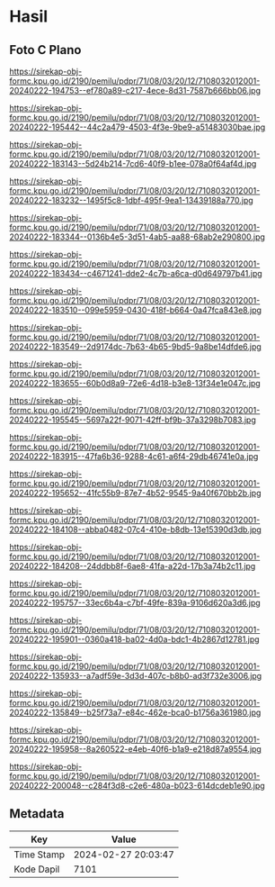 # Hasil

## Foto C Plano

https://sirekap-obj-formc.kpu.go.id/2190/pemilu/pdpr/71/08/03/20/12/7108032012001-20240222-194753--ef780a89-c217-4ece-8d31-7587b666bb06.jpg

https://sirekap-obj-formc.kpu.go.id/2190/pemilu/pdpr/71/08/03/20/12/7108032012001-20240222-195442--44c2a479-4503-4f3e-9be9-a51483030bae.jpg

https://sirekap-obj-formc.kpu.go.id/2190/pemilu/pdpr/71/08/03/20/12/7108032012001-20240222-183143--5d24b214-7cd6-40f9-b1ee-078a0f64af4d.jpg

https://sirekap-obj-formc.kpu.go.id/2190/pemilu/pdpr/71/08/03/20/12/7108032012001-20240222-183232--1495f5c8-1dbf-495f-9ea1-13439188a770.jpg

https://sirekap-obj-formc.kpu.go.id/2190/pemilu/pdpr/71/08/03/20/12/7108032012001-20240222-183344--0136b4e5-3d51-4ab5-aa88-68ab2e290800.jpg

https://sirekap-obj-formc.kpu.go.id/2190/pemilu/pdpr/71/08/03/20/12/7108032012001-20240222-183434--c4671241-dde2-4c7b-a6ca-d0d649797b41.jpg

https://sirekap-obj-formc.kpu.go.id/2190/pemilu/pdpr/71/08/03/20/12/7108032012001-20240222-183510--099e5959-0430-418f-b664-0a47fca843e8.jpg

https://sirekap-obj-formc.kpu.go.id/2190/pemilu/pdpr/71/08/03/20/12/7108032012001-20240222-183549--2d9174dc-7b63-4b65-9bd5-9a8be14dfde6.jpg

https://sirekap-obj-formc.kpu.go.id/2190/pemilu/pdpr/71/08/03/20/12/7108032012001-20240222-183655--60b0d8a9-72e6-4d18-b3e8-13f34e1e047c.jpg

https://sirekap-obj-formc.kpu.go.id/2190/pemilu/pdpr/71/08/03/20/12/7108032012001-20240222-195545--5697a22f-9071-42ff-bf9b-37a3298b7083.jpg

https://sirekap-obj-formc.kpu.go.id/2190/pemilu/pdpr/71/08/03/20/12/7108032012001-20240222-183915--47fa6b36-9288-4c61-a6f4-29db46741e0a.jpg

https://sirekap-obj-formc.kpu.go.id/2190/pemilu/pdpr/71/08/03/20/12/7108032012001-20240222-195652--41fc55b9-87e7-4b52-9545-9a40f670bb2b.jpg

https://sirekap-obj-formc.kpu.go.id/2190/pemilu/pdpr/71/08/03/20/12/7108032012001-20240222-184108--abba0482-07c4-410e-b8db-13e15390d3db.jpg

https://sirekap-obj-formc.kpu.go.id/2190/pemilu/pdpr/71/08/03/20/12/7108032012001-20240222-184208--24ddbb8f-6ae8-41fa-a22d-17b3a74b2c11.jpg

https://sirekap-obj-formc.kpu.go.id/2190/pemilu/pdpr/71/08/03/20/12/7108032012001-20240222-195757--33ec6b4a-c7bf-49fe-839a-9106d620a3d6.jpg

https://sirekap-obj-formc.kpu.go.id/2190/pemilu/pdpr/71/08/03/20/12/7108032012001-20240222-195901--0360a418-ba02-4d0a-bdc1-4b2867d12781.jpg

https://sirekap-obj-formc.kpu.go.id/2190/pemilu/pdpr/71/08/03/20/12/7108032012001-20240222-135933--a7adf59e-3d3d-407c-b8b0-ad3f732e3006.jpg

https://sirekap-obj-formc.kpu.go.id/2190/pemilu/pdpr/71/08/03/20/12/7108032012001-20240222-135849--b25f73a7-e84c-462e-bca0-b1756a361980.jpg

https://sirekap-obj-formc.kpu.go.id/2190/pemilu/pdpr/71/08/03/20/12/7108032012001-20240222-195958--8a260522-e4eb-40f6-b1a9-e218d87a9554.jpg

https://sirekap-obj-formc.kpu.go.id/2190/pemilu/pdpr/71/08/03/20/12/7108032012001-20240222-200048--c284f3d8-c2e6-480a-b023-614dcdeb1e90.jpg


## Metadata

| Key        | Value               |
| ---------- | ------------------- |
| Time Stamp | 2024-02-27 20:03:47 |
| Kode Dapil | 7101                |



